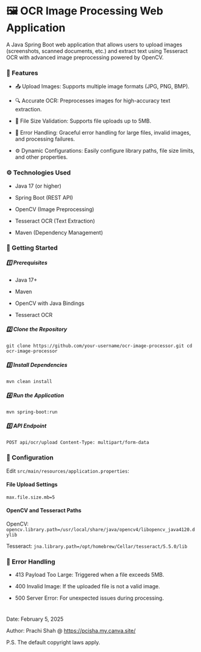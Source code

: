 # 🖼️ OCR Image Processing Web Application

A Java Spring Boot web application that allows users to upload images (screenshots, scanned documents, etc.) and extract text using Tesseract OCR with advanced image preprocessing powered by OpenCV.

### 🚀 Features

- 📤 Upload Images: Supports multiple image formats (JPG, PNG, BMP).

- 🔍 Accurate OCR: Preprocesses images for high-accuracy text extraction.

- 📏 File Size Validation: Supports file uploads up to 5MB.

- 🧪 Error Handling: Graceful error handling for large files, invalid images, and processing failures.

- ⚙️ Dynamic Configurations: Easily configure library paths, file size limits, and other properties.

### ⚙️ Technologies Used

- Java 17 (or higher)

- Spring Boot (REST API)
- OpenCV (Image Preprocessing)
- Tesseract OCR (Text Extraction)
- Maven (Dependency Management)

### 🚀 Getting Started

##### 1️⃣ Prerequisites

- Java 17+

- Maven

- OpenCV with Java Bindings

- Tesseract OCR

##### 2️⃣ Clone the Repository

`git clone https://github.com/your-username/ocr-image-processor.git
cd ocr-image-processor`

##### 3️⃣ Install Dependencies

`mvn clean install`

##### 4️⃣ Run the Application

`mvn spring-boot:run`

##### 5️⃣ API Endpoint

`POST api/ocr/upload
Content-Type: multipart/form-data`


### 📄 Configuration

Edit `src/main/resources/application.properties`:

#### File Upload Settings
`max.file.size.mb=5`

#### OpenCV and Tesseract Paths
OpenCV: `opencv.library.path=/usr/local/share/java/opencv4/libopencv_java4120.dylib`

Tesseract: `jna.library.path=/opt/homebrew/Cellar/tesseract/5.5.0/lib`

### 🚩 Error Handling

- 413 Payload Too Large: Triggered when a file exceeds 5MB.

- 400 Invalid Image: If the uploaded file is not a valid image.

- 500 Server Error: For unexpected issues during processing.

#
Date: February 5, 2025

Author: Prachi Shah @ https://pcisha.my.canva.site/

P.S. The default copyright laws apply.